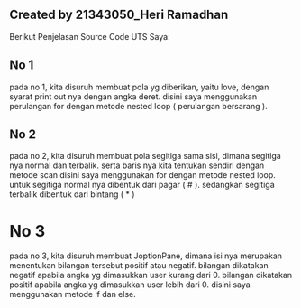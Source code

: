 ## Created by 21343050_Heri Ramadhan
Berikut Penjelasan Source Code UTS Saya:

## No 1
pada no 1, kita disuruh membuat pola yg diberikan, yaitu love, dengan syarat print out nya dengan angka deret.
disini saya menggunakan perulangan for dengan metode nested loop ( perulangan bersarang ).

## No 2
pada no 2, kita disuruh membuat pola segitiga sama sisi, dimana segitiga nya normal dan terbalik. serta baris nya kita tentukan sendiri dengan metode scan
disini saya menggunakan for dengan metode nested loop. 
untuk segitiga normal nya dibentuk dari pagar ( # ).
sedangkan segitiga terbalik dibentuk dari bintang ( * )

# No 3
pada no 3, kita disuruh membuat JoptionPane, dimana isi nya merupakan menentukan bilangan tersebut positif atau negatif.
bilangan dikatakan negatif apabila angka yg dimasukkan user kurang dari 0.
bilangan dikatakan positif apabila angka yg dimasukkan user lebih dari 0.
disini saya menggunakan metode if dan else.
